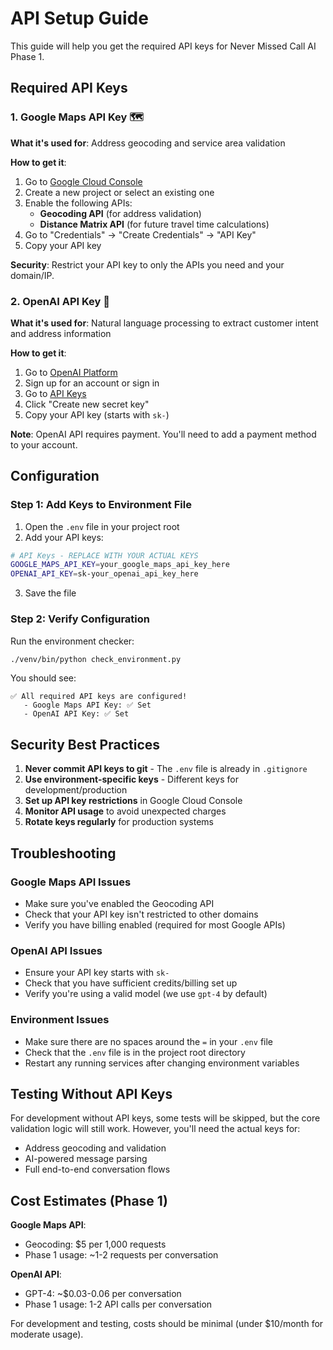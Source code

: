 # API Setup Guide

This guide will help you get the required API keys for Never Missed Call AI Phase 1.

## Required API Keys

### 1. Google Maps API Key 🗺️

**What it's used for**: Address geocoding and service area validation

**How to get it**:
1. Go to [Google Cloud Console](https://console.cloud.google.com/)
2. Create a new project or select an existing one
3. Enable the following APIs:
   - **Geocoding API** (for address validation)
   - **Distance Matrix API** (for future travel time calculations)
4. Go to "Credentials" → "Create Credentials" → "API Key"
5. Copy your API key

**Security**: Restrict your API key to only the APIs you need and your domain/IP.

### 2. OpenAI API Key 🤖

**What it's used for**: Natural language processing to extract customer intent and address information

**How to get it**:
1. Go to [OpenAI Platform](https://platform.openai.com/)
2. Sign up for an account or sign in
3. Go to [API Keys](https://platform.openai.com/api-keys)
4. Click "Create new secret key"
5. Copy your API key (starts with `sk-`)

**Note**: OpenAI API requires payment. You'll need to add a payment method to your account.

## Configuration

### Step 1: Add Keys to Environment File

1. Open the `.env` file in your project root
2. Add your API keys:

```bash
# API Keys - REPLACE WITH YOUR ACTUAL KEYS
GOOGLE_MAPS_API_KEY=your_google_maps_api_key_here
OPENAI_API_KEY=sk-your_openai_api_key_here
```

3. Save the file

### Step 2: Verify Configuration

Run the environment checker:

```bash
./venv/bin/python check_environment.py
```

You should see:
```
✅ All required API keys are configured!
   - Google Maps API Key: ✅ Set
   - OpenAI API Key: ✅ Set
```

## Security Best Practices

1. **Never commit API keys to git** - The `.env` file is already in `.gitignore`
2. **Use environment-specific keys** - Different keys for development/production
3. **Set up API key restrictions** in Google Cloud Console
4. **Monitor API usage** to avoid unexpected charges
5. **Rotate keys regularly** for production systems

## Troubleshooting

### Google Maps API Issues
- Make sure you've enabled the Geocoding API
- Check that your API key isn't restricted to other domains
- Verify you have billing enabled (required for most Google APIs)

### OpenAI API Issues
- Ensure your API key starts with `sk-`
- Check that you have sufficient credits/billing set up
- Verify you're using a valid model (we use `gpt-4` by default)

### Environment Issues
- Make sure there are no spaces around the `=` in your `.env` file
- Check that the `.env` file is in the project root directory
- Restart any running services after changing environment variables

## Testing Without API Keys

For development without API keys, some tests will be skipped, but the core validation logic will still work. However, you'll need the actual keys for:

- Address geocoding and validation
- AI-powered message parsing
- Full end-to-end conversation flows

## Cost Estimates (Phase 1)

**Google Maps API**:
- Geocoding: $5 per 1,000 requests
- Phase 1 usage: ~1-2 requests per conversation

**OpenAI API**:
- GPT-4: ~$0.03-0.06 per conversation
- Phase 1 usage: 1-2 API calls per conversation

For development and testing, costs should be minimal (under $10/month for moderate usage).